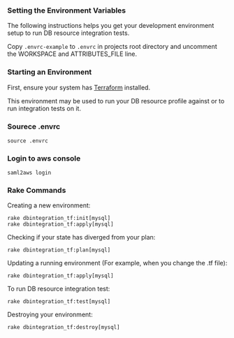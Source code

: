 ### Setting the Environment Variables

The following instructions helps you get your development environment setup to run DB resource integration tests.

Copy `.envrc-example` to `.envrc` in projects root directory and uncomment the WORKSPACE and ATTRIBUTES_FILE line.

### Starting an Environment

First, ensure your system has [Terraform](https://www.terraform.io/intro/getting-started/install.html) installed.

This environment may be used to run your DB resource profile against or to run integration tests on it.

### Sourece .envrc

`source .envrc`

### Login to aws console

`saml2aws login`

### Rake Commands

Creating a new environment:

```shell
rake dbintegration_tf:init[mysql]
rake dbintegration_tf:apply[mysql]
```

Checking if your state has diverged from your plan:

```shell
rake dbintegration_tf:plan[mysql]
```

Updating a running environment (For example, when you change the .tf file):

```shell
rake dbintegration_tf:apply[mysql]
```

To run DB resource integration test:

```shell
rake dbintegration_tf:test[mysql]
```

Destroying your environment:

```shell
rake dbintegration_tf:destroy[mysql]
```
